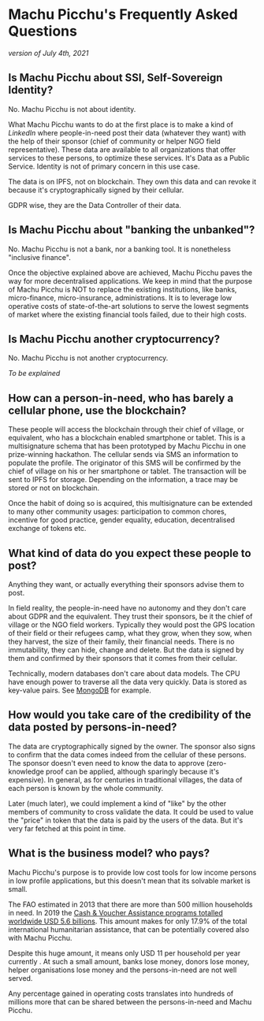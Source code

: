 # Machu Picchu's Frequently Asked Questions
_version of July 4th, 2021_
## Is Machu Picchu about SSI, Self-Sovereign Identity?
No. Machu Picchu is not about identity.

What Machu Picchu wants to do at the first place is to make a kind of _LinkedIn_ where people-in-need post their data (whatever they want) with the help of their sponsor (chief of community or helper NGO field representative). These data are available to all organizations that offer services to these persons, to optimize these services.
It's Data as a Public Service. Identity is not of primary concern in this use case. 

The data is on IPFS, not on blockchain. They own this data and can revoke it because it's cryptographically signed by their cellular. 

GDPR wise, they are the Data Controller of their data.

## Is Machu Picchu about "banking the unbanked"?
No. Machu Picchu is not a bank, nor a banking tool. It is nonetheless "inclusive finance".

Once the objective explained above are achieved, Machu Picchu paves the way for more decentralised applications. We keep in mind that the purpose of Machu Picchu is NOT to replace the existing institutions, like banks, micro-finance, micro-insurance, administrations. It is to leverage low operative costs of state-of-the-art solutions to serve the lowest segments of market where the existing financial tools failed, due to their high costs.

## Is Machu Picchu another cryptocurrency?
No. Machu Picchu is not another cryptocurrency.

_To be explained_
## How can a person-in-need, who has barely a cellular phone, use the blockchain?
These people will access the blockchain through their chief of village, or equivalent, who has a blockchain enabled smartphone or tablet. This is a multisignature schema that has been prototyped by Machu Picchu in one prize-winning hackathon. The cellular sends via SMS an information to populate the profile. The originator of this SMS will be confirmed by the chief of village on his or her smartphone or tablet. The transaction will be sent to IPFS for storage. Depending on the information, a trace may be stored or not on blockchain.

Once the habit of doing so is acquired, this multisignature can be extended to many other community usages: participation to common chores, incentive for good practice, gender equality, education, decentralised exchange of tokens etc.
## What kind of data do you expect these people to post?
Anything they want, or actually everything their sponsors advise them to post.

In field reality, the people-in-need have no autonomy and they don't care about GDPR and the equivalent. They trust their sponsors, be it the chief of village or the NGO field workers.
Typically they would post the GPS location of their field or their refugees camp, what they grow, when they sow, when they harvest, the size of their family, their financial needs. There is no immutability, they can hide, change and delete. But the data is signed by them and confirmed by their sponsors that it comes from their cellular.
 
Technically, modern databases don't care about data models. The CPU have enough power to traverse all the data very quickly. Data is stored as key-value pairs. See [MongoDB](https://www.mongodb.com/what-is-mongodb) for example.
## How would you take care of the credibility of the data posted by persons-in-need?
The data are cryptographically signed by the owner. The sponsor also signs to confirm that the data comes indeed from the cellular of these persons. The sponsor doesn't even need to know the data to approve (zero-knowledge proof can be applied, although sparingly because it's expensive). In general, as for centuries in traditional villages, the data of each person is known by the whole community.

Later (much later), we could implement a kind of "like" by the other members of community to cross validate the data. It could be used to value the "price" in token that the data is paid by the users of the data. But it's very far fetched at this point in time.
## What is the business model? who pays?
Machu Picchu's purpose is to provide low cost tools for low income persons in low profile applications, but this doesn't mean that its solvable market is small.

The FAO estimated in 2013 that there are more than 500 million households in need. In 2019 the [Cash & Voucher Assistance programs totalled worldwide USD 5.6 billions](https://reliefweb.int/sites/reliefweb.int/files/resources/SOWC2020-Executive-Summary.pdf&usg=AOvVaw0ZepAEO1c1PBT_nhM9fmdz). This amount makes for only 17.9% of the total international humanitarian assistance, that can be potentially covered also with Machu Picchu. 

Despite this huge amount, it means only USD 11 per household per year currently . At such a small amount, banks lose money, donors lose money, helper organisations lose money and the persons-in-need are not well served.

Any percentage gained in operating costs translates into hundreds of millions more that can be shared between the persons-in-need and Machu Picchu.
